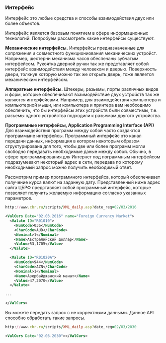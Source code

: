### Интерфейс

Интерфейс это любые средства и способы взаимодействия двух или более объектов.

Интерфейс является базовым понятием в сфере информационных технологий. Попробуем рассмотреть какие интерфейсы существуют.

**Механические интерфейсы.** Интерфейсы предназначенные для сопряжения и совместного функциониования механических устройст. Например, шестерни механизма часов обеспечаны зубчатым интерфейсом. Рукоятка дверной ручки так же представляет собой интерфейс взаимодействия между человеком и дверью. Поверхность двери, толкнув которую можно так же открыть дверь, тоже является механическим интерфейсом.

**Аппаратные интерфейсы.** Штекеры, разьемы, порты различных видов и форм, которые обеспечивают взаимодействие двух устройств так же являются интерфейсами. Например, для взаимодействия компьютера и компьютерной мыши, или компьютера и принтера вам необходимо обеспечить, что бы интерфейсы этих устройств были совместимы, т.е. разъемы одного устройства подходили к разьемам другого устройства.

**Программные интерфейсы, Application Programming Interface (API)** Для взаимодействия программ между собой часто создаются программыне интерфейсы. Программный интерфейс это канал передачи данных, информация в котором некоторым образом структурирована для того, чтобы две или более программ могли свободно передавать необходимые даные между собой. Обычно, в сфере программирования для Интернет под пограммным интерфейсом подразумевают некоторый адрес в сети, передава по которому необходимый запрос можно получить необходимый ответ.

Рассмотрим пример программного интерфейса, который обеспечивает получение курса валют на заданную дату. Представленный ниже адрес сайта ЦБРФ представляет собой программный интерфейс, которые позволяет получить желаемую информацию согласно указанных параметров.

```ruby
http://www.cbr.ru/scripts/XML_daily.asp?date_req=02/03/2016
```

```xml
<ValCurs Date="02.03.2016" name="Foreign Currency Market">
  <Valute ID="R01010">
    <NumCode>036</NumCode>
    <CharCode>AUD</CharCode>
    <Nominal>1</Nominal>
    <Name>Австралийский доллар</Name>
    <Value>53,1705</Value>
  </Valute>

  <Valute ID="R01020A">
    <NumCode>944</NumCode>
    <CharCode>AZN</CharCode>
    <Nominal>1</Nominal>
    <Name>Азербайджанский манат</Name>
    <Value>47,2070</Value>
  </Valute>

...

</ValCurs>
```

Вы можете передать запрос с не корректными данными. Данное API способно обработать такие запросы.

```ruby
http://www.cbr.ru/scripts/XML_daily.asp?date_req=02/03/2030
```

```xml
<ValCurs Date="02.03.2030"></ValCurs>
```
